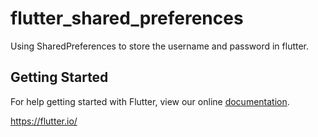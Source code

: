 # flutter_shared_preferences

Using SharedPreferences to store the username and password in flutter.

## Getting Started

For help getting started with Flutter, view our online
[documentation](https://flutter.io/).

https://flutter.io/
